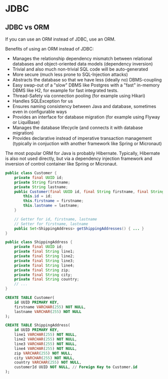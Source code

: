 # JDBC


## JDBC vs ORM

If you can use an ORM instead of JDBC, use an ORM.

Benefits of using an ORM instead of JDBC:
- Manages the relationship dependency mismatch between relational databases and object-oriented data models (dependency inversion)
- Trivial and also much non-trivial SQL code will be auto-generated
- More secure (much less prone to SQL-Injection attacks)
- Abstracts the database so that we have less (ideally no) DBMS-coupling
- Easy swap-out of a "slow" DBMS like Postgres with a "fast" in-memory DBMS like H2, for example for fast integrated tests.
- Thread-Safety via connection pooling (for example using Hikari)
- Handles SQLException for us
- Ensures naming consistency between Java and database, sometimes even in configurable ways
- Provides an interface for database migration (for example using Flyway or LiquiBase)
- Manages the database lifecycle (and connects it with database migration)
- Provides declarative instead of imperative transaction management (typically in conjuction with another framework like Spring or Micronaut)

The most popular ORM for Java is probably Hibernate.
Typically, Hibernate is also not used directly, but via a dependency injection framework and inversion of control container like Spring or Micronaut.

```java
public class Customer {
    private final UUID id;
    private String firstname;
    private String lastname;
    public Customer(final UUID id, final String firstname, final String lastname) {
        this.id = id;
        this.firstname = firstname;
        this.lastname = lastname;
    }

    // Getter for id, firstname, lastname
    // Setter for firstname, lastname
    public Set<ShippingAddress> getShippingAddresses() { ... }
}

public class ShippingAddress {
    private final UUID id;
    private final String line1;
    private final String line2;
    private final String line3;
    private final String line4;
    private final String zip;
    private final String city;
    private final String country;
    // ...
}
```

```sql
CREATE TABLE Customer(
    id UUID PRIMARY KEY,
    firstname VARCHAR(255) NOT NULL,
    lastname VARCHAR(255) NOT NULL
);

CREATE TABLE ShippingAddress(
    id UUID PRIMARY KEY,
    line1 VARCHAR(255) NOT NULL,
    line2 VARCHAR(255) NOT NULL,
    line3 VARCHAR(255) NOT NULL,
    line4 VARCHAR(255) NOT NULL,
    zip VARCHAR(255) NOT NULL,
    city VARCHAR(255) NOT NULL,
    country VARCHAR(255) NOT NULL,
    customerId UUID NOT NULL, // Foreign Key to Customer.id
);
```
